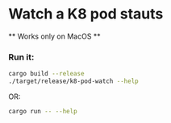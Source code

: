 # Watch a K8 pod stauts

** Works only on MacOS **

### Run it:
```zsh
cargo build --release
./target/release/k8-pod-watch --help
```

OR:
```zsh
cargo run -- --help
```

